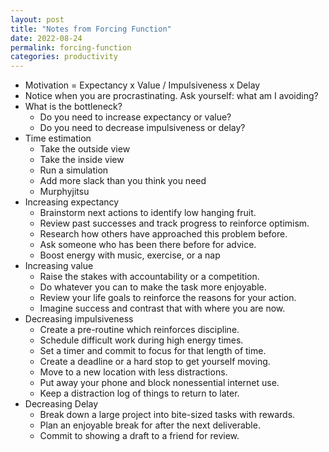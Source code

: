 ```yaml
---
layout: post
title: "Notes from Forcing Function"
date: 2022-08-24
permalink: forcing-function
categories: productivity
---
```

-   Motivation = Expectancy x Value / Impulsiveness x Delay
-   Notice when you are procrastinating. Ask yourself: what am I avoiding?
-   What is the bottleneck?
	-   Do you need to increase expectancy or value?
	-   Do you need to decrease impulsiveness or delay?
-   Time estimation
	-   Take the outside view
	-   Take the inside view
	-   Run a simulation
	-   Add more slack than you think you need
	-   Murphyjitsu
-   Increasing expectancy
	-   Brainstorm next actions to identify low hanging fruit.
	-   Review past successes and track progress to reinforce optimism.
	-   Research how others have approached this problem before.
	-   Ask someone who has been there before for advice.
	-   Boost energy with music, exercise, or a nap
-   Increasing value
	-   Raise the stakes with accountability or a competition.
	-   Do whatever you can to make the task more enjoyable.
	-   Review your life goals to reinforce the reasons for your action.
	-   Imagine success and contrast that with where you are now.
-   Decreasing impulsiveness
	-   Create a pre-routine which reinforces discipline.
	-   Schedule difficult work during high energy times.
	-   Set a timer and commit to focus for that length of time.
	-   Create a deadline or a hard stop to get yourself moving.
	-   Move to a new location with less distractions.
	-   Put away your phone and block nonessential internet use.
	-   Keep a distraction log of things to return to later.
-   Decreasing Delay
	-   Break down a large project into bite-sized tasks with rewards.
	-   Plan an enjoyable break for after the next deliverable.
	-   Commit to showing a draft to a friend for review.